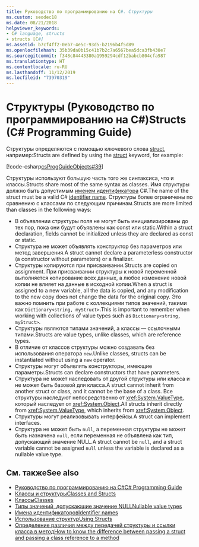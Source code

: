 ```yaml
---
title: Руководство по программированию на C#. Структуры
ms.custom: seodec18
ms.date: 08/21/2018
helpviewer_keywords:
- C# language, structs
- structs [C#]
ms.assetid: b7cf4ff2-0eb7-4e5c-93d5-b2196b4f5d89
ms.openlocfilehash: 35b39da0b15c41b7b2c7a6567bea5dca3fb430e7
ms.sourcegitcommit: f348c84443380a1959294cdf12babcb804cfa987
ms.translationtype: HT
ms.contentlocale: ru-RU
ms.lasthandoff: 11/12/2019
ms.locfileid: "73970319"
---
```

# <a name="structs-c-programming-guide"></a><span data-ttu-id="7117d-102">Структуры (Руководство по программированию на C#)</span><span class="sxs-lookup"><span data-stu-id="7117d-102">Structs (C# Programming Guide)</span></span>

<span data-ttu-id="7117d-103">Структуры определяются с помощью ключевого слова [struct](../../language-reference/keywords/struct.md), например:</span><span class="sxs-lookup"><span data-stu-id="7117d-103">Structs are defined by using the [struct](../../language-reference/keywords/struct.md) keyword, for example:</span></span>  
  
 [!code-csharp[csProgGuideObjects#39](~/samples/snippets/csharp/VS_Snippets_VBCSharp/csProgGuideObjects/CS/Objects.cs#39)]  
  
<span data-ttu-id="7117d-104">Структуры используют большую часть того же синтаксиса, что и классы.</span><span class="sxs-lookup"><span data-stu-id="7117d-104">Structs share most of the same syntax as classes.</span></span> <span data-ttu-id="7117d-105">Имя структуры должно быть допустимым [именем идентификатора](../inside-a-program/identifier-names.md) C#.</span><span class="sxs-lookup"><span data-stu-id="7117d-105">The name of the struct must be a valid C# [identifier name](../inside-a-program/identifier-names.md).</span></span> <span data-ttu-id="7117d-106">Структуры более ограничены по сравнению с классами по следующим причинам.</span><span class="sxs-lookup"><span data-stu-id="7117d-106">Structs are more limited than classes in the following ways:</span></span>  
  
- <span data-ttu-id="7117d-107">В объявлении структуры поля не могут быть инициализированы до тех пор, пока они будут объявлены как const или static.</span><span class="sxs-lookup"><span data-stu-id="7117d-107">Within a struct declaration, fields cannot be initialized unless they are declared as const or static.</span></span>  
- <span data-ttu-id="7117d-108">Структура не может объявлять конструктор без параметров или метод завершения.</span><span class="sxs-lookup"><span data-stu-id="7117d-108">A struct cannot declare a parameterless constructor (a constructor without parameters) or a finalizer.</span></span>  
- <span data-ttu-id="7117d-109">Структуры копируются при присваивании.</span><span class="sxs-lookup"><span data-stu-id="7117d-109">Structs are copied on assignment.</span></span> <span data-ttu-id="7117d-110">При присваивании структуры к новой переменной выполняется копирование всех данных, а любое изменение новой копии не влияет на данные в исходной копии.</span><span class="sxs-lookup"><span data-stu-id="7117d-110">When a struct is assigned to a new variable, all the data is copied, and any modification to the new copy does not change the data for the original copy.</span></span> <span data-ttu-id="7117d-111">Это важно помнить при работе с коллекциями типов значений, такими как `Dictionary<string, myStruct>`.</span><span class="sxs-lookup"><span data-stu-id="7117d-111">This is important to remember when working with collections of value types such as `Dictionary<string, myStruct>`.</span></span>  
- <span data-ttu-id="7117d-112">Структуры являются типами значений, а классы — ссылочными типами.</span><span class="sxs-lookup"><span data-stu-id="7117d-112">Structs are value types, unlike classes, which are reference types.</span></span>  
- <span data-ttu-id="7117d-113">В отличие от классов структуры можно создавать без использования оператора `new`.</span><span class="sxs-lookup"><span data-stu-id="7117d-113">Unlike classes, structs can be instantiated without using a `new` operator.</span></span>  
- <span data-ttu-id="7117d-114">Структуры могут объявлять конструкторы, имеющие параметры.</span><span class="sxs-lookup"><span data-stu-id="7117d-114">Structs can declare constructors that have parameters.</span></span>
- <span data-ttu-id="7117d-115">Структура не может наследовать от другой структуры или класса и не может быть базовой для класса.</span><span class="sxs-lookup"><span data-stu-id="7117d-115">A struct cannot inherit from another struct or class, and it cannot be the base of a class.</span></span> <span data-ttu-id="7117d-116">Все структуры наследуют непосредственно от <xref:System.ValueType>, который наследует от <xref:System.Object>.</span><span class="sxs-lookup"><span data-stu-id="7117d-116">All structs inherit directly from <xref:System.ValueType>, which inherits from <xref:System.Object>.</span></span>  
- <span data-ttu-id="7117d-117">Структуры могут реализовывать интерфейсы.</span><span class="sxs-lookup"><span data-stu-id="7117d-117">A struct can implement interfaces.</span></span>
- <span data-ttu-id="7117d-118">Структура не может быть `null`, а переменная структуры не может быть назначена `null`, если переменная не объявлена как тип, допускающий значение NULL.</span><span class="sxs-lookup"><span data-stu-id="7117d-118">A struct cannot be `null`, and a struct variable cannot be assigned `null` unless the variable is declared as a nullable value type.</span></span>
  
## <a name="see-also"></a><span data-ttu-id="7117d-119">См. также</span><span class="sxs-lookup"><span data-stu-id="7117d-119">See also</span></span>

- [<span data-ttu-id="7117d-120">Руководство по программированию на C#</span><span class="sxs-lookup"><span data-stu-id="7117d-120">C# Programming Guide</span></span>](../index.md)
- [<span data-ttu-id="7117d-121">Классы и структуры</span><span class="sxs-lookup"><span data-stu-id="7117d-121">Classes and Structs</span></span>](index.md)
- [<span data-ttu-id="7117d-122">Классы</span><span class="sxs-lookup"><span data-stu-id="7117d-122">Classes</span></span>](classes.md)
- [<span data-ttu-id="7117d-123">Типы значений, допускающие значение NULL</span><span class="sxs-lookup"><span data-stu-id="7117d-123">Nullable value types</span></span>](../../language-reference/builtin-types/nullable-value-types.md)
- [<span data-ttu-id="7117d-124">Имена идентификаторов</span><span class="sxs-lookup"><span data-stu-id="7117d-124">Identifier names</span></span>](../inside-a-program/identifier-names.md)
- [<span data-ttu-id="7117d-125">Использование структур</span><span class="sxs-lookup"><span data-stu-id="7117d-125">Using Structs</span></span>](using-structs.md)
- [<span data-ttu-id="7117d-126">Определение различия между передачей структуры и ссылки класса в метод</span><span class="sxs-lookup"><span data-stu-id="7117d-126">How to know the difference between passing a struct and passing a class reference to a method</span></span>](how-to-know-the-difference-passing-a-struct-and-passing-a-class-to-a-method.md)
